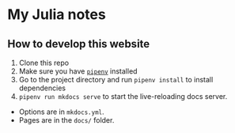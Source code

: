 # My Julia notes

## How to develop this website

1. Clone this repo
2. Make sure you have [`pipenv`](https://pipenv.pypa.io/en/latest/) installed
3. Go to the project directory and run `pipenv install` to install dependencies
4. `pipenv run mkdocs serve` to start the live-reloading docs server.

- Options are in `mkdocs.yml`.
- Pages are in the `docs/` folder.